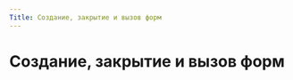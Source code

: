 ```yaml
---
Title: Создание, закрытие и вызов форм
---
```



Создание, закрытие и вызов форм
===============================

<!-- TOC -->
